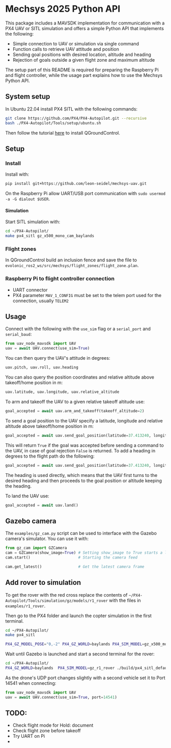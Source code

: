 # Mechsys 2025 Python API
This package includes a MAVSDK implementation for communication with a PX4 UAV or SITL simulation and offers a simple Python API that implements the following:

- Simple connection to UAV or simulation via single command
- Function calls to retrieve UAV attitude and position
- Sending goal positions with desired location, altitude and heading
- Rejection of goals outside a given flight zone and maximum altitude

The setup part of this README is required for preparing the Raspberry Pi and flight controller, while the usage part explains how to use the Mechsys Python API.

## System setup
In Ubuntu 22.04 install PX4 SITL with the following commands:

```sh
git clone https://github.com/PX4/PX4-Autopilot.git --recursive
bash ./PX4-Autopilot/Tools/setup/ubuntu.sh
```

Then follow the tutorial [here](https://docs.qgroundcontrol.com/master/en/qgc-user-guide/getting_started/download_and_install.html#ubuntu) to install QGroundControl.

## Setup
### Install 
Install with:
```sh
pip install git+https://github.com/leon-seidel/mechsys-uav.git
```

On the Raspberry Pi allow UART/USB port communication with `sudo usermod -a -G dialout $USER`. 

#### Simulation
Start SITL simulation with:
```sh
cd ~/PX4-Autopilot/
make px4_sitl gz_x500_mono_cam_baylands
```

### Flight zones
In QGroundControl build an inclusion fence and save the file to `evolonic_ros2_ws/src/mechsys/flight_zones/flight_zone.plan`.

### Raspberry Pi to flight controller connection
- UART connector
- PX4 parameter `MAV_1_CONFIG` must be set to the telem port used for the connection, usually `TELEM2`


## Usage
Connect with the following with the `use_sim` flag or a `serial_port` and `serial_baud`:
```py
from uav_node_mavsdk import UAV
uav = await UAV.connect(use_sim=True)
```

You can then query the UAV's attitude in degrees:
```py
uav.pitch, uav.roll, uav.heading
```

You can also query the position coordinates and relative altitude above takeoff/home position in m:
```py
uav.latitude, uav.longitude, uav.relative_altitude
```

To arm and takeoff the UAV to a given relative takeoff altitude use:
```py
goal_accepted = await uav.arm_and_takeoff(takeoff_altitude=2)
```

To send a goal position to the UAV specify a latitude, longitude and relative altitude above takeoff/home position in m: 
```py
goal_accepted = await uav.send_goal_position(latitude=37.413240, longitude=-121.999524, relative_altitude=8)
```

This will return `True` if the goal was accepted before sending a command to the UAV, in case of goal rejection `False` is returned. To add a heading in degrees to the flight path do the following:
```py
goal_accepted = await uav.send_goal_position(latitude=37.413240, longitude=-121.999524, relative_altitude=8, heading=11)
```
The heading is used directly, which means that the UAV first turns to the desired heading and then proceeds to the goal position or altitude keeping the heading.

To land the UAV use:
```py
goal_accepted = await uav.land()
```

## Gazebo camera
The `examples/gz_cam.py` script can be used to interface with the Gazebo camera's simulator. You can use it with:
```py
from gz_cam import GZCamera
cam = GZCamera(show_image=True) # Setting show_image to True starts a live view window
cam.start()                     # Starting the camera feed

cam.get_latest()                # Get the latest camera frame
```

## Add rover to simulation
To get the rover with the red cross replace the contents of `~/PX4-Autopilot/Tools/simulation/gz/models/r1_rover` with the files in `examples/r1_rover`.

Then go to the PX4 folder and launch the copter simulation in the first terminal.
```sh
cd ~/PX4-Autopilot/
make px4_sitl

PX4_GZ_MODEL_POSE="0,-2" PX4_GZ_WORLD=baylands PX4_SIM_MODEL=gz_x500_mono_cam_down ./build/px4_sitl_default/bin/px4 -i 1
```

Wait until Gazebo is launched and start a second terminal for the rover:

```sh
cd ~/PX4-Autopilot/
PX4_GZ_WORLD=baylands  PX4_SIM_MODEL=gz_r1_rover ./build/px4_sitl_default/bin/px4 -i 2
```

As the drone's UDP port changes slightly with a second vehicle set it to Port 14541 when connecting:
```py
from uav_node_mavsdk import UAV
uav = await UAV.connect(use_sim=True, port=14541)
```

## TODO:
- Check flight mode for Hold: document
- Check flight zone before takeoff
- Try UART on Pi
- 

